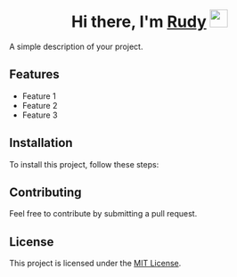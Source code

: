 <h1 align="center">Hi there, I'm <a href="https://www.blackcater.win/" target="_blank">Rudy</a> <img
src="https://github.com/blackcater/blackcater/raw/main/images/Hi.gif" height="32" /></h1>

<p>A simple description of your project.</p>

<h2>Features</h2>
<ul>
  <li>Feature 1</li>
  <li>Feature 2</li>
  <li>Feature 3</li>
</ul>

<h2>Installation</h2>
<p>To install this project, follow these steps:</p>

<h2>Contributing</h2>
<p>Feel free to contribute by submitting a pull request.</p>

<h2>License</h2>
<p>This project is licensed under the <a href="LICENSE">MIT License</a>.</p>
